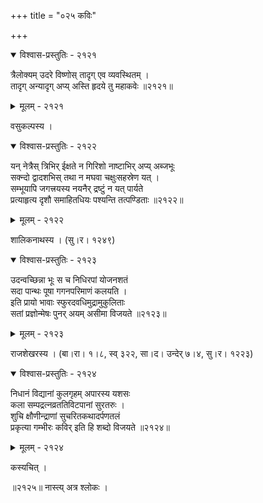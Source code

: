 +++
title = "०२५ कविः"

+++



<details open><summary>विश्वास-प्रस्तुतिः - २१२१</summary>

त्रैलोक्यम् उदरे विष्णोस् तादृग् एव व्यवस्थितम् ।  
तादृग् अन्यादृग् अप्य् अस्ति हृदये तु महाकवेः ॥२१२१॥
</details>

<details><summary>मूलम् - २१२१</summary>

त्रैलोक्यम् उदरे विष्णोस् तादृग् एव व्यवस्थितम् ।  
तादृग् अन्यादृग् अप्य् अस्ति हृदये तु महाकवेः ॥२१२१॥
</details>


वसुकल्पस्य ।  



<details open><summary>विश्वास-प्रस्तुतिः - २१२२</summary>

यन् नेत्रैस् त्रिभिर् ईक्षते न गिरिशो नाष्टाभिर् अप्य् अब्जभूः  
सक्न्दो द्वादशभिस् तथा न मघवा चक्षुःसहस्रेण यत् ।  
सम्भूयापि जगत्त्रयस्य नयनैर् द्रष्टुं न यत् पार्यते   
प्रत्याहृत्य दृशौ समाहितधियः पश्यन्ति तत्पण्डिताः ॥२१२२॥
</details>

<details><summary>मूलम् - २१२२</summary>

यन् नेत्रैस् त्रिभिर् ईक्षते न गिरिशो नाष्टाभिर् अप्य् अब्जभूः  
सक्न्दो द्वादशभिस् तथा न मघवा चक्षुःसहस्रेण यत् ।  
सम्भूयापि जगत्त्रयस्य नयनैर् द्रष्टुं न यत् पार्यते   
प्रत्याहृत्य दृशौ समाहितधियः पश्यन्ति तत्पण्डिताः ॥२१२२॥
</details>


शालिकनाथस्य । (सु।र। १२४९)  



<details open><summary>विश्वास-प्रस्तुतिः - २१२३</summary>

उदन्वच्छिन्ना भूः स च निधिरपां योजनशतं  
सदा पान्थः पूषा गगनपरिमाणं कलयति ।  
इति प्रायो भावाः स्फुरदवधिमुद्रामुकुलिताः  
सतां प्रज्ञोन्मेषः पुनर् अयम् असीमा विजयते ॥२१२३॥
</details>

<details><summary>मूलम् - २१२३</summary>

उदन्वच्छिन्ना भूः स च निधिरपां योजनशतं  
सदा पान्थः पूषा गगनपरिमाणं कलयति ।  
इति प्रायो भावाः स्फुरदवधिमुद्रामुकुलिताः  
सतां प्रज्ञोन्मेषः पुनर् अयम् असीमा विजयते ॥२१२३॥
</details>


राजशेखरस्य । (बा।रा। १।८, स्व् ३२२, सा।द। उन्देर् ७।४, सु।र। १२२३)  



<details open><summary>विश्वास-प्रस्तुतिः - २१२४</summary>

निधानं विद्यानां कुलगृहम् अपारस्य यशसः  
कला सम्पद्रत्नव्रततिविटपानां सुरतरुः ।  
शुचि क्षौणीन्द्राणां सुचरितकथादर्पणतलं  
प्रकृत्या गम्भीरः कविर् इति हि शब्दो विजयते ॥२१२४॥
</details>

<details><summary>मूलम् - २१२४</summary>

निधानं विद्यानां कुलगृहम् अपारस्य यशसः  
कला सम्पद्रत्नव्रततिविटपानां सुरतरुः ।  
शुचि क्षौणीन्द्राणां सुचरितकथादर्पणतलं  
प्रकृत्या गम्भीरः कविर् इति हि शब्दो विजयते ॥२१२४॥
</details>


कस्यचित् ।  


॥२१२५॥ नास्त्य् अत्र श्लोकः ।  

